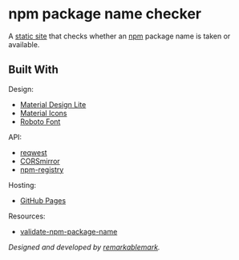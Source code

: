 # npm package name checker

A [static site](https://remarkablemark.org/npm-package-name-checker/) that checks whether an [npm](https://www.npmjs.com) package name is taken or available.

## Built With

Design:

- [Material Design Lite](https://getmdl.io)
- [Material Icons](https://design.google.com/icons/)
- [Roboto Font](https://fonts.google.com/specimen/Roboto)

API:

- [reqwest](https://github.com/ded/reqwest)
- [CORSmirror](https://github.com/CORSmirror/CORSmirror)
- [npm-registry](https://docs.npmjs.com/misc/registry)

Hosting:

- [GitHub Pages](https://pages.github.com)

Resources:

- [validate-npm-package-name](https://github.com/npm/validate-npm-package-name)

_Designed and developed by [remarkablemark](https://github.com/remarkablemark)._

